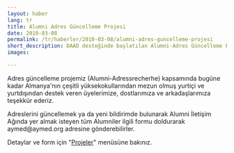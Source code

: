 ```yaml
---
layout: haber
lang: tr
title: Alumni Adres Güncelleme Projesi
date: 2010-03-08
permalink: /tr/haberler/2010-03-08/alumni-adres-guncelleme-projesi
short_description: DAAD desteğinde başlatılan Alumni-Adres Güncelleme Projesi başarıyla sonuçlandı.
images:

---
```


<p>
Adres güncelleme projemiz (Alumni-Adressrecherhe) kapsamında bugüne kadar Almanya'nın çeşitli yüksekokullarından mezun olmuş yurtiçi ve yurtdışından destek veren üyelerimize, dostlarımıza ve arkadaşlarımıza teşekkür ederiz.
</p>
<p>
Adreslerini güncellemek ya da yeni bildirimde bulunarak Alumni İletişim Ağında yer almak isteyen tüm Alumniler ilgili formu doldurarak aymed@aymed.org adresine gönderebilirler.
</p>
<p>
Detaylar ve form için "<a href="{{ site.baseurl }}/tr/projeler">Projeler</a>" menüsüne bakınız.
</p>
